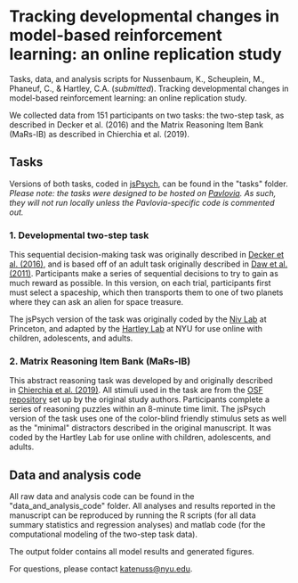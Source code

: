 # Tracking developmental changes in model-based reinforcement learning: an online replication study
Tasks, data, and analysis scripts for Nussenbaum, K., Scheuplein, M., Phaneuf, C., & Hartley, C.A. (_submitted_). 
Tracking developmental changes in model-based reinforcement learning: an online replication study.

We collected data from 151 participants on two tasks: the two-step task, as described in Decker et al. (2016)
and the Matrix Reasoning Item Bank (MaRs-IB) as described in Chierchia et al. (2019). 

## Tasks
Versions of both tasks, coded in [jsPsych](https://www.jspsych.org/), can be found in the "tasks" folder. _Please note: the tasks were designed to be hosted on [Pavlovia](https://pavlovia.org/). As such, they will not run locally unless the Pavlovia-specific code is commented out._ 

### 1. Developmental two-step task
This sequential decision-making task was originally described in [Decker et al. (2016)](https://journals.sagepub.com/doi/full/10.1177/0956797616639301?url_ver=Z39.88-2003&rfr_id=ori:rid:crossref.org&rfr_dat=cr_pub%20%200pubmed), and is based off of an adult task originally described in [Daw et al. (2011)](https://www.cell.com/neuron/fulltext/S0896-6273(11)00125-5?_returnURL=https%3A%2F%2Flinkinghub.elsevier.com%2Fretrieve%2Fpii%2FS0896627311001255%3Fshowall%3Dtrue).
Participants make a series of sequential decisions to try to gain as much reward as possible. In this version, on each trial, participants first must select a spaceship, which then transports them to one of two planets where they can ask an alien for space treasure.

The jsPsych version of the task was originally coded by the [Niv Lab](https://nivlab.princeton.edu/) at Princeton, and adapted by the [Hartley Lab](https://www.hartleylab.org/) at NYU for use online with children, adolescents, and adults.

### 2. Matrix Reasoning Item Bank (MaRs-IB)
This abstract reasoning task was developed by and originally described in [Chierchia et al. (2019)](https://royalsocietypublishing.org/doi/10.1098/rsos.190232). All stimuli used in the task are from the [OSF repository](https://osf.io/g96f4/) set up by the original study authors.
Participants complete a series of reasoning puzzles within an 8-minute time limit.
The jsPsych version of the task uses one of the color-blind friendly stimulus sets as well as the "minimal" distractors described in the original manuscript. It was coded by the Hartley Lab for use online with children, adolescents, and adults.


## Data and analysis code
All raw data and analysis code can be found in the "data_and_analysis_code" folder. All analyses and results reported in the manuscript can be reproduced by running the R scripts (for all data summary statistics and regression analyses) and matlab code (for the computational modeling of the two-step task data). 

The output folder contains all model results and generated figures. 

For questions, please contact katenuss@nyu.edu.
